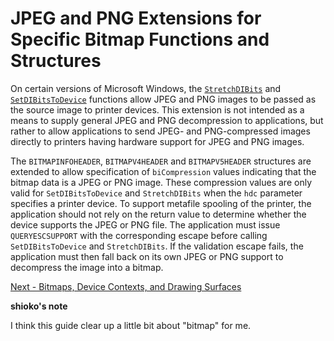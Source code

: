 <!-- https://docs.microsoft.com/en-us/windows/win32/gdi/jpeg-and-png-extensions-for-specific-bitmap-functions-and-structures -->

# JPEG and PNG Extensions for Specific Bitmap Functions and Structures

On certain versions of Microsoft Windows, the [`StretchDIBits`][nf-wingdi-stretchdibits] and [`SetDIBitsToDevice`][nf-wingdi-setdibitstodevice] functions allow JPEG and PNG images to be passed as the source image to printer devices. This extension is not intended as a means to supply general JPEG and PNG decompression to applications, but rather to allow applications to send JPEG- and PNG-compressed images directly to printers having hardware support for JPEG and PNG images.

The `BITMAPINFOHEADER`, `BITMAPV4HEADER` and `BITMAPV5HEADER` structures are extended to allow specification of `biCompression` values indicating that the bitmap data is a JPEG or PNG image. These compression values are only valid for `SetDIBitsToDevice` and `StretchDIBits` when the `hdc` parameter specifies a printer device. To support metafile spooling of the printer, the application should not rely on the return value to determine whether the device supports the JPEG or PNG file. The application must issue `QUERYESCSUPPORT` with the corresponding escape before calling `SetDIBitsToDevice` and `StretchDIBits`. If the validation escape fails, the application must then fall back on its own JPEG or PNG support to decompress the image into a bitmap.

[nf-wingdi-stretchdibits]: https://docs.microsoft.com/en-us/windows/win32/api/wingdi/nf-wingdi-stretchdibits
[nf-wingdi-setdibitstodevice]: https://docs.microsoft.com/en-us/windows/win32/api/wingdi/nf-wingdi-setdibitstodevice

<!-- END -->

[Next - Bitmaps, Device Contexts, and Drawing Surfaces](./bitmaps-device-contexts-and-drawing-surfaces.md)

__shioko's note__

I think this guide clear up a little bit about "bitmap" for me.
